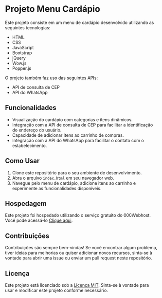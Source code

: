 # Projeto Menu Cardápio

Este projeto consiste em um menu de cardápio desenvolvido utilizando as seguintes tecnologias:

- HTML
- CSS
- JavaScript
- Bootstrap
- jQuery
- Wow.js
- Popper.js

O projeto também faz uso das seguintes APIs:

- API de consulta de CEP
- API do WhatsApp

## Funcionalidades

- Visualização do cardápio com categorias e itens dinâmicos.
- Integração com a API de consulta de CEP para facilitar a identificação do endereço do usuário.
- Capacidade de adicionar itens ao carrinho de compras.
- Integração com a API do WhatsApp para facilitar o contato com o estabelecimento.

## Como Usar

1. Clone este repositório para o seu ambiente de desenvolvimento.
2. Abra o arquivo `index.html` em seu navegador web.
3. Navegue pelo menu de cardápio, adicione itens ao carrinho e experimente as funcionalidades disponíveis.

## Hospedagem

Este projeto foi hospedado utilizando o serviço gratuito do 000Webhost. Você pode acessá-lo [Clique aqui](https://cardapioonlineburguersmash.000webhostapp.com/).

## Contribuições

Contribuições são sempre bem-vindas! Se você encontrar algum problema, tiver ideias para melhorias ou quiser adicionar novos recursos, sinta-se à vontade para abrir uma issue ou enviar um pull request neste repositório.

## Licença

Este projeto está licenciado sob a [Licença MIT](https://opensource.org/licenses/MIT). Sinta-se à vontade para usar e modificar este projeto conforme necessário.
